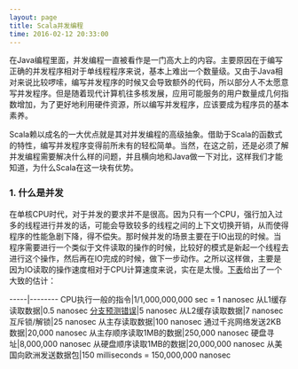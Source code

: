```yaml
---
layout: page
title: Scala并发编程
time: 2016-02-12 20:33:00
---
```


在Java编程里面，并发编程一直被看作是一门高大上的内容。主要原因在于编写正确的并发程序相对于单线程程序来说，基本上难出一个数量级。又由于Java相对来说比较啰嗦，编写并发程序的时候又会导致额外的代码，所以部分人不太愿意写并发程序。但是随着现代计算机往多核发展，应用可能服务的用户数量成几何指数增加，为了更好地利用硬件资源，所以编写并发程序，应该要成为程序员的基本素养。

Scala赖以成名的一大优点就是其对并发编程的高级抽象。借助于Scala的函数式的特性，编写并发程序变得前所未有的轻松简单。当然，在这之前，还是必须了解并发编程需要解决什么样的问题，并且横向地和Java做一下对比，这样我们才能知道，为什么Scala在这一块有优势。

### 1. 什么是并发

在单核CPU时代，对于并发的要求并不是很高。因为只有一个CPU，强行加入过多的线程进行并发的话，可能会导致较多的线程之间的上下文切换开销，从而使得程序的性能急剧下降，得不偿失。那时候并发的场景主要在于IO出现的时候。当程序需要进行一个类似于文件读取的操作的时候，比较好的模式是新起一个线程去进行这个操作，然后再在IO完成的时候，做下一步动作。之所以这样做，主要是因为IO读取的操作速度相对于CPU计算速度来说，实在是太慢。[下表](http://norvig.com/21-days.html#answers)给出了一个大致的估计：

-----|--------
CPU执行一般的指令|1/1,000,000,000 sec = 1 nanosec
从L1缓存读取数据|0.5 nanosec
[分支预测错误](https://en.wikipedia.org/wiki/Branch_misprediction)|5 nanosec
从L2缓存读取数据|7 nanosec
互斥锁/解锁|25 nanosec
从主存读取数据|100 nanosec
通过千兆网络发送2KB数据|20,000 nanosec
从主存顺序读取1MB的数据|250,000 nanosec
硬盘寻址|8,000,000 nanosec
从硬盘顺序读取1MB的数据|20,000,000 nanosec
从美国向欧洲发送数据包|150 milliseconds = 150,000,000 nanosec


